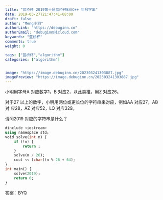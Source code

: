 ```yaml
---
title: "蓝桥杯 2019第十届蓝桥杯B组C++ 年号字串"
date: 2019-03-27T21:47:41+08:00
draft: false
author: "Meng小羽"
authorLink: "https://debuginn.cn"
authorEmail: "debuginn@icloud.com"
keywords: "蓝桥杯"
comments: true
weight: 0

tags: ["蓝桥杯","algorithm"]
categories: ["algorithm"]


image: "https://image.debuginn.cn/202303241303887.jpg"
imagePreview: "https://image.debuginn.cn/202303241303887.jpg"
---
```


小明用字母A 对应数字1，B 对应2，以此类推，用Z 对应26。

对于27 以上的数字，小明用两位或更长位的字符串来对应，例如AA 对应27，AB 对
应28，AZ 对应52，LQ 对应329。

请问2019 对应的字符串是什么？

```sql
#include <iostream>
using namespace std;
void solve(int n) {
	if (!n) {
		return ;
	}
	solve(n / 26);
	cout << (char)(n % 26 + 64);
}
int main() {
	solve(2019);
	return 0;
}
```
答案：BYQ